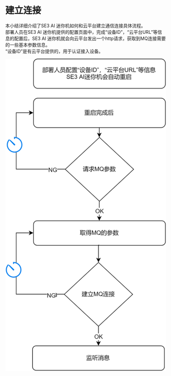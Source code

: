# 建立连接

本小结详细介绍了SE3 AI 迷你机如何和云平台建立通信连接具体流程。  
部署人员在SE3 AI 迷你机提供的配置页面中，完成“设备ID”，“云平台URL”等信息的配置后，SE3 AI 迷你机就会向云平台发出一个http请求，获取到MQ连接需要的一些基本参数信息。  
“设备ID”是有云平台提供的，用于认证接入设备。

![](../../../.gitbook/assets/mq-jiang-li-jian-jie.png)

